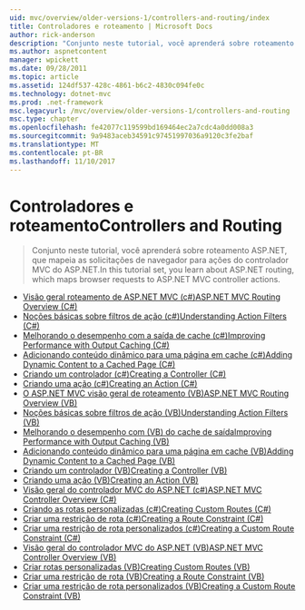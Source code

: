 ```yaml
---
uid: mvc/overview/older-versions-1/controllers-and-routing/index
title: Controladores e roteamento | Microsoft Docs
author: rick-anderson
description: "Conjunto neste tutorial, você aprenderá sobre roteamento ASP.NET, que mapeia as solicitações de navegador para ações do controlador MVC do ASP.NET."
ms.author: aspnetcontent
manager: wpickett
ms.date: 09/28/2011
ms.topic: article
ms.assetid: 124df537-428c-4861-b6c2-4830c094fe0c
ms.technology: dotnet-mvc
ms.prod: .net-framework
msc.legacyurl: /mvc/overview/older-versions-1/controllers-and-routing
msc.type: chapter
ms.openlocfilehash: fe42077c119599bd169464ec2a7cdc4a0dd008a3
ms.sourcegitcommit: 9a9483aceb34591c97451997036a9120c3fe2baf
ms.translationtype: MT
ms.contentlocale: pt-BR
ms.lasthandoff: 11/10/2017
---
```

<a name="controllers-and-routing"></a><span data-ttu-id="e4bf3-103">Controladores e roteamento</span><span class="sxs-lookup"><span data-stu-id="e4bf3-103">Controllers and Routing</span></span>
====================
> <span data-ttu-id="e4bf3-104">Conjunto neste tutorial, você aprenderá sobre roteamento ASP.NET, que mapeia as solicitações de navegador para ações do controlador MVC do ASP.NET.</span><span class="sxs-lookup"><span data-stu-id="e4bf3-104">In this tutorial set, you learn about ASP.NET routing, which maps browser requests to ASP.NET MVC controller actions.</span></span>


- [<span data-ttu-id="e4bf3-105">Visão geral roteamento de ASP.NET MVC (c#)</span><span class="sxs-lookup"><span data-stu-id="e4bf3-105">ASP.NET MVC Routing Overview (C#)</span></span>](asp-net-mvc-routing-overview-cs.md)
- [<span data-ttu-id="e4bf3-106">Noções básicas sobre filtros de ação (c#)</span><span class="sxs-lookup"><span data-stu-id="e4bf3-106">Understanding Action Filters (C#)</span></span>](understanding-action-filters-cs.md)
- [<span data-ttu-id="e4bf3-107">Melhorando o desempenho com a saída de cache (c#)</span><span class="sxs-lookup"><span data-stu-id="e4bf3-107">Improving Performance with Output Caching (C#)</span></span>](improving-performance-with-output-caching-cs.md)
- [<span data-ttu-id="e4bf3-108">Adicionando conteúdo dinâmico para uma página em cache (c#)</span><span class="sxs-lookup"><span data-stu-id="e4bf3-108">Adding Dynamic Content to a Cached Page (C#)</span></span>](adding-dynamic-content-to-a-cached-page-cs.md)
- [<span data-ttu-id="e4bf3-109">Criando um controlador (c#)</span><span class="sxs-lookup"><span data-stu-id="e4bf3-109">Creating a Controller (C#)</span></span>](creating-a-controller-cs.md)
- [<span data-ttu-id="e4bf3-110">Criando uma ação (c#)</span><span class="sxs-lookup"><span data-stu-id="e4bf3-110">Creating an Action (C#)</span></span>](creating-an-action-cs.md)
- [<span data-ttu-id="e4bf3-111">O ASP.NET MVC visão geral de roteamento (VB)</span><span class="sxs-lookup"><span data-stu-id="e4bf3-111">ASP.NET MVC Routing Overview (VB)</span></span>](asp-net-mvc-routing-overview-vb.md)
- [<span data-ttu-id="e4bf3-112">Noções básicas sobre filtros de ação (VB)</span><span class="sxs-lookup"><span data-stu-id="e4bf3-112">Understanding Action Filters (VB)</span></span>](understanding-action-filters-vb.md)
- [<span data-ttu-id="e4bf3-113">Melhorando o desempenho com (VB) do cache de saída</span><span class="sxs-lookup"><span data-stu-id="e4bf3-113">Improving Performance with Output Caching (VB)</span></span>](improving-performance-with-output-caching-vb.md)
- [<span data-ttu-id="e4bf3-114">Adicionando conteúdo dinâmico para uma página em cache (VB)</span><span class="sxs-lookup"><span data-stu-id="e4bf3-114">Adding Dynamic Content to a Cached Page (VB)</span></span>](adding-dynamic-content-to-a-cached-page-vb.md)
- [<span data-ttu-id="e4bf3-115">Criando um controlador (VB)</span><span class="sxs-lookup"><span data-stu-id="e4bf3-115">Creating a Controller (VB)</span></span>](creating-a-controller-vb.md)
- [<span data-ttu-id="e4bf3-116">Criando uma ação (VB)</span><span class="sxs-lookup"><span data-stu-id="e4bf3-116">Creating an Action (VB)</span></span>](creating-an-action-vb.md)
- [<span data-ttu-id="e4bf3-117">Visão geral do controlador MVC do ASP.NET (c#)</span><span class="sxs-lookup"><span data-stu-id="e4bf3-117">ASP.NET MVC Controller Overview (C#)</span></span>](aspnet-mvc-controllers-overview-cs.md)
- [<span data-ttu-id="e4bf3-118">Criando as rotas personalizadas (c#)</span><span class="sxs-lookup"><span data-stu-id="e4bf3-118">Creating Custom Routes (C#)</span></span>](creating-custom-routes-cs.md)
- [<span data-ttu-id="e4bf3-119">Criar uma restrição de rota (c#)</span><span class="sxs-lookup"><span data-stu-id="e4bf3-119">Creating a Route Constraint (C#)</span></span>](creating-a-route-constraint-cs.md)
- [<span data-ttu-id="e4bf3-120">Criar uma restrição de rota personalizados (c#)</span><span class="sxs-lookup"><span data-stu-id="e4bf3-120">Creating a Custom Route Constraint (C#)</span></span>](creating-a-custom-route-constraint-cs.md)
- [<span data-ttu-id="e4bf3-121">Visão geral do controlador MVC do ASP.NET (VB)</span><span class="sxs-lookup"><span data-stu-id="e4bf3-121">ASP.NET MVC Controller Overview (VB)</span></span>](asp-net-mvc-controller-overview-vb.md)
- [<span data-ttu-id="e4bf3-122">Criar rotas personalizadas (VB)</span><span class="sxs-lookup"><span data-stu-id="e4bf3-122">Creating Custom Routes (VB)</span></span>](creating-custom-routes-vb.md)
- [<span data-ttu-id="e4bf3-123">Criar uma restrição de rota (VB)</span><span class="sxs-lookup"><span data-stu-id="e4bf3-123">Creating a Route Constraint (VB)</span></span>](creating-a-route-constraint-vb.md)
- [<span data-ttu-id="e4bf3-124">Criar uma restrição de rota personalizados (VB)</span><span class="sxs-lookup"><span data-stu-id="e4bf3-124">Creating a Custom Route Constraint (VB)</span></span>](creating-a-custom-route-constraint-vb.md)
